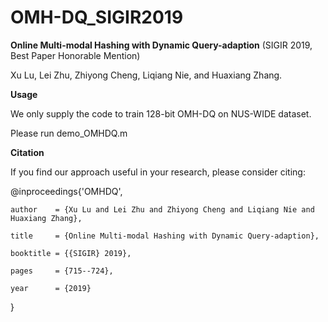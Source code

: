 # OMH-DQ_SIGIR2019
**Online Multi-modal Hashing with Dynamic Query-adaption** (SIGIR 2019, Best Paper Honorable Mention) 

Xu Lu, Lei Zhu, Zhiyong Cheng, Liqiang Nie, and Huaxiang Zhang.


**Usage**

We only supply the code to train 128-bit OMH-DQ on NUS-WIDE dataset.

Please run demo_OMHDQ.m

**Citation**

If you find our approach useful in your research, please consider citing:

@inproceedings{'OMHDQ',

    author    = {Xu Lu and Lei Zhu and Zhiyong Cheng and Liqiang Nie and Huaxiang Zhang},
               
    title     = {Online Multi-modal Hashing with Dynamic Query-adaption},
  
    booktitle = {{SIGIR} 2019},
               
    pages     = {715--724},
  
    year      = {2019}
  
}
